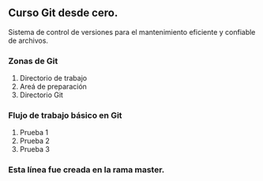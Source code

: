 ## Curso Git desde cero.
Sistema de control de versiones para el mantenimiento eficiente y confiable de archivos.

### Zonas de Git
1. Directorio de trabajo
2. Areá de preparación
3. Directorio Git

### Flujo de trabajo básico en Git
1. Prueba 1
2. Prueba 2
3. Prueba 3


### Esta línea fue creada en la rama master.
